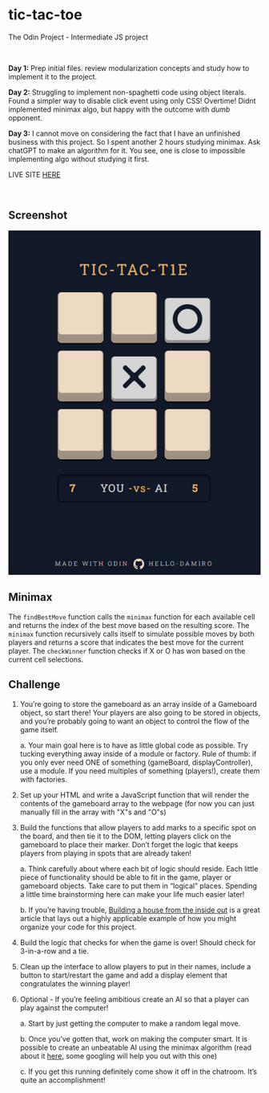 # tic-tac-toe

The Odin Project - Intermediate JS project

</br>

**Day 1:** Prep initial files. review modularization concepts and study how to implement it to the project.

**Day 2:** Struggling to implement non-spaghetti code using object literals. Found a simpler way to disable click event using only CSS! Overtime! Didnt implemented minimax algo, but happy with the outcome with _dumb_ opponent.

**Day 3:** I cannot move on considering the fact that I have an unfinished business with this project. So I spent another 2 hours studying minimax. Ask chatGPT to make an algorithm for it. You see, one is close to impossible implementing algo without studying it first.

LIVE SITE [HERE](https://hello-damiro.github.io/tic-tac-toe)

</br>

## Screenshot

![Screenshot](https://github.com/hello-damiro/tic-tac-toe/blob/main/assets/screenshot.png?raw=true)

## Minimax

The `findBestMove` function calls the `minimax` function for each available cell and returns the index of the best move based on the resulting score. The `minimax` function recursively calls itself to simulate possible moves by both players and returns a score that indicates the best move for the current player. The `checkWinner` function checks if X or O has won based on the current cell selections.

## Challenge

1. You’re going to store the gameboard as an array inside of a Gameboard object, so start there! Your players are also going to be stored in objects, and you’re probably going to want an object to control the flow of the game itself.

    a. Your main goal here is to have as little global code as possible. Try tucking everything away inside of a module or factory. Rule of thumb: if you only ever need ONE of something (gameBoard, displayController), use a module. If you need multiples of something (players!), create them with factories.

2. Set up your HTML and write a JavaScript function that will render the contents of the gameboard array to the webpage (for now you can just manually fill in the array with "X"s and "O"s)

3. Build the functions that allow players to add marks to a specific spot on the board, and then tie it to the DOM, letting players click on the gameboard to place their marker. Don’t forget the logic that keeps players from playing in spots that are already taken!

    a. Think carefully about where each bit of logic should reside. Each little piece of functionality should be able to fit in the game, player or gameboard objects. Take care to put them in “logical” places. Spending a little time brainstorming here can make your life much easier later!

    b. If you’re having trouble, [Building a house from the inside out](https://www.ayweb.dev/blog/building-a-house-from-the-inside-out) is a great article that lays out a highly applicable example of how you might organize your code for this project.

4. Build the logic that checks for when the game is over! Should check for 3-in-a-row and a tie.

5. Clean up the interface to allow players to put in their names, include a button to start/restart the game and add a display element that congratulates the winning player!

6. Optional - If you’re feeling ambitious create an AI so that a player can play against the computer!

    a. Start by just getting the computer to make a random legal move.

    b. Once you’ve gotten that, work on making the computer smart. It is possible to create an unbeatable AI using the minimax algorithm (read about it [here](https://en.wikipedia.org/wiki/Minimax), some googling will help you out with this one)

    c. If you get this running definitely come show it off in the chatroom. It’s quite an accomplishment!
